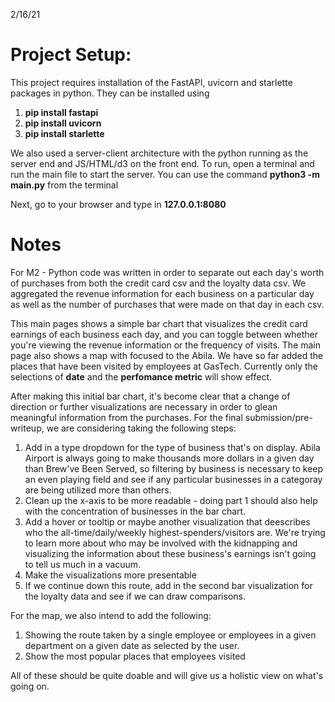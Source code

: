  2/16/21

# Project Setup:

This project requires installation of the FastAPI, uvicorn and starlette packages in python. They can be installed using 
1. **pip install fastapi**
2. **pip install uvicorn**
3. **pip install starlette**

We also used a server-client architecture with the python running as the server end and JS/HTML/d3 on the front end. To run, open a terminal and run the main file to start the server. You can use the command **python3 -m main.py** from the terminal

Next, go to your browser and type in **127.0.0.1:8080**

# Notes 
For M2 - Python code was written in order to separate out each day's worth of purchases from both the credit card csv and the loyalty data csv. We aggregated the revenue information for each business on a particular day as well as the number of purchases that were made on that day in each csv.  

This main pages shows a simple bar chart that visualizes the credit card earnings of each business each day, and you can toggle between whether you're viewing the revenue information or the frequency of visits. The main page also shows a map with focused to the Abila. We have so far added the places that have been visited by employees at GasTech. Currently only the selections of **date** and the **perfomance metric** will show effect.

After making this initial bar chart, it's become clear that a change of direction or further visualizations are necessary in order to glean meaningful information from the purchases. For the final submission/pre-writeup, we are considering taking the following steps:

1. Add in a type dropdown for the type of business that's on display. Abila Airport is always going to make thousands more dollars in a given day than Brew've Been Served, so filtering by business is necessary to keep an even playing field and see if any particular businesses in a categoray are being utilized more than others.
2. Clean up the x-axis to be more readable - doing part 1 should also help with the concentration of businesses in the bar chart.
3. Add a hover or tooltip or maybe another visualization that deescribes who the all-time/daily/weekly highest-spenders/visitors are. We're trying to learn more about who may be involved with the kidnapping and visualizing the information about these business's earnings isn't going to tell us much in a vacuum. 
4. Make the visualizations more presentable 
5. If we continue down this route, add in the second bar visualization for the loyalty data and see if we can draw comparisons.

For the map, we also intend to add the following:

1. Showing the route taken by a single employee or employees in a given department on a given date as selected by the user.
2. Show the most popular places that employees visited

All of these should be quite doable and will give us a holistic view on what's going on.
